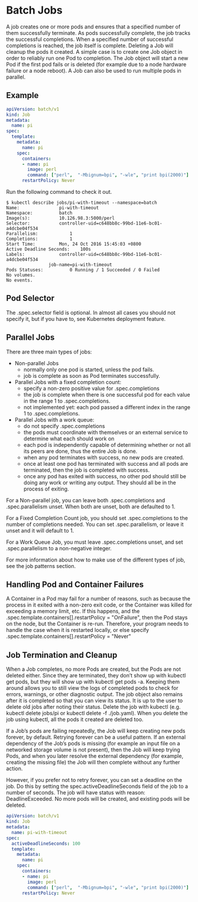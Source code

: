 # Batch Jobs

A job creates one or more pods and ensures that a specified number of them successfully terminate. As pods successfully complete, the job tracks the successful completions. When a specified number of successful completions is reached, the job itself is complete. Deleting a Job will cleanup the pods it created.
A simple case is to create one Job object in order to reliably run one Pod to completion. The Job object will start a new Pod if the first pod fails or is deleted (for example due to a node hardware failure or a node reboot).
A Job can also be used to run multiple pods in parallel.


## Example

```yaml
apiVersion: batch/v1
kind: Job
metadata:
  name: pi
spec:
  template:
    metadata:
      name: pi
    spec:
      containers:
      - name: pi
        image: perl
        command: ["perl",  "-Mbignum=bpi", "-wle", "print bpi(2000)"]
      restartPolicy: Never
```

Run the following command to check it out.

```shell
$ kubectl describe jobs/pi-with-timeout --namespace=batch
Name:				pi-with-timeout
Namespace:			batch
Image(s):			10.126.98.3:5000/perl
Selector:			controller-uid=c648bb8c-99bd-11e6-bc01-a4dcbe04f534
Parallelism:			1
Completions:			1
Start Time:			Mon, 24 Oct 2016 15:45:03 +0800
Active Deadline Seconds:	100s
Labels:				controller-uid=c648bb8c-99bd-11e6-bc01-a4dcbe04f534
				job-name=pi-with-timeout
Pods Statuses:			0 Running / 1 Succeeded / 0 Failed
No volumes.
No events.

```

## Pod Selector

The .spec.selector field is optional. In almost all cases you should not specify it, but if you have to, see Kubernetes deployment feature.

## Parallel Jobs

There are three main types of jobs:

* Non-parallel Jobs
	* normally only one pod is started, unless the pod fails.
	* job is complete as soon as Pod terminates successfully.
* Parallel Jobs with a fixed completion count:
	* specify a non-zero positive value for .spec.completions
	* the job is complete when there is one successful pod for each value in the range 1 to .spec.completions.
	* not implemented yet: each pod passed a different index in the range 1 to .spec.completions.
* Parallel Jobs with a work queue:
	* do not specify .spec.completions
	* the pods must coordinate with themselves or an external service to determine what each should work on
	* each pod is independently capable of determining whether or not all its peers are done, thus the entire Job is done.
	* when any pod terminates with success, no new pods are created.
	* once at least one pod has terminated with success and all pods are terminated, then the job is completed with success.
	* once any pod has exited with success, no other pod should still be doing any work or writing any output. They should all be in the process of exiting.

For a Non-parallel job, you can leave both .spec.completions and .spec.parallelism unset. When both are unset, both are defaulted to 1.

For a Fixed Completion Count job, you should set .spec.completions to the number of completions needed. You can set .spec.parallelism, or leave it unset and it will default to 1.

For a Work Queue Job, you must leave .spec.completions unset, and set .spec.parallelism to a non-negative integer.

For more information about how to make use of the different types of job, see the job patterns section.


## Handling Pod and Container Failures

A Container in a Pod may fail for a number of reasons, such as because the process in it exited with a non-zero exit code, or the Container was killed for exceeding a memory limit, etc. If this happens, and the .spec.template.containers[].restartPolicy = "OnFailure", then the Pod stays on the node, but the Container is re-run. Therefore, your program needs to handle the case when it is restarted locally, or else specify .spec.template.containers[].restartPolicy = "Never"

## Job Termination and Cleanup

When a Job completes, no more Pods are created, but the Pods are not deleted either. Since they are terminated, they don’t show up with kubectl get pods, but they will show up with kubectl get pods -a. Keeping them around allows you to still view the logs of completed pods to check for errors, warnings, or other diagnostic output. The job object also remains after it is completed so that you can view its status. It is up to the user to delete old jobs after noting their status. Delete the job with kubectl (e.g. kubectl delete jobs/pi or kubectl delete -f ./job.yaml). When you delete the job using kubectl, all the pods it created are deleted too.

If a Job’s pods are failing repeatedly, the Job will keep creating new pods forever, by default. Retrying forever can be a useful pattern. If an external dependency of the Job’s pods is missing (for example an input file on a networked storage volume is not present), then the Job will keep trying Pods, and when you later resolve the external dependency (for example, creating the missing file) the Job will then complete without any further action.

However, if you prefer not to retry forever, you can set a deadline on the job. Do this by setting the spec.activeDeadlineSeconds field of the job to a number of seconds. The job will have status with reason: DeadlineExceeded. No more pods will be created, and existing pods will be deleted.

```yaml
apiVersion: batch/v1
kind: Job
metadata:
  name: pi-with-timeout
spec:
  activeDeadlineSeconds: 100
  template:
    metadata:
      name: pi
    spec:
      containers:
      - name: pi
        image: perl
        command: ["perl",  "-Mbignum=bpi", "-wle", "print bpi(2000)"]
      restartPolicy: Never
```


